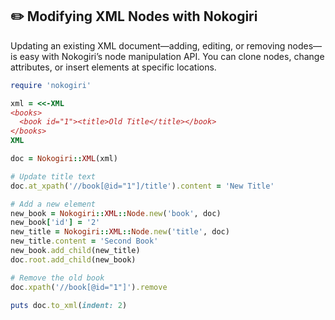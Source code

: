 ## ✏️ Modifying XML Nodes with Nokogiri
Updating an existing XML document—adding, editing, or removing nodes—is easy with Nokogiri’s node manipulation API. You can clone nodes, change attributes, or insert elements at specific locations.

```ruby
require 'nokogiri'

xml = <<-XML
<books>
  <book id="1"><title>Old Title</title></book>
</books>
XML

doc = Nokogiri::XML(xml)

# Update title text
doc.at_xpath('//book[@id="1"]/title').content = 'New Title'

# Add a new element
new_book = Nokogiri::XML::Node.new('book', doc)
new_book['id'] = '2'
new_title = Nokogiri::XML::Node.new('title', doc)
new_title.content = 'Second Book'
new_book.add_child(new_title)
doc.root.add_child(new_book)

# Remove the old book
doc.xpath('//book[@id="1"]').remove

puts doc.to_xml(indent: 2)
```